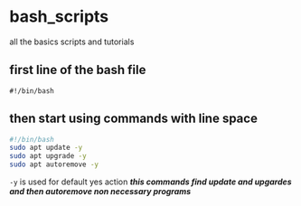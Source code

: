 # bash_scripts
all the basics scripts and tutorials
## first line of the bash file
`#!/bin/bash`
## then start using commands with line space
```bash
#!/bin/bash
sudo apt update -y
sudo apt upgrade -y
sudo apt autoremove -y
```
`-y` is used for default yes action
***this commands find update and upgardes and then autoremove non necessary programs***


